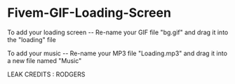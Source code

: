 # Fivem-GIF-Loading-Screen

To add your loading screen -- Re-name your GIF file "bg.gif" and drag it into the "loading" file

To add your music -- Re-name your MP3 file "Loading.mp3" and drag it into a new file named "Music"

LEAK CREDITS : RODGERS
